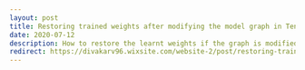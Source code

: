 ```yaml
---
layout: post
title: Restoring trained weights after modifying the model graph in TensorFlow
date: 2020-07-12
description: How to restore the learnt weights if the graph is modified
redirect: https://divakarv96.wixsite.com/website-2/post/restoring-trained-weights-after-network-modification
---
```

